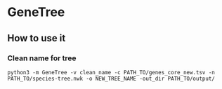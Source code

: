 # GeneTree

## How to use it

### Clean name for tree

    python3 -m GeneTree -v clean_name -c PATH_TO/genes_core_new.tsv -n PATH_TO/species-tree.nwk -o NEW_TREE_NAME -out_dir PATH_TO/output/ 

###

